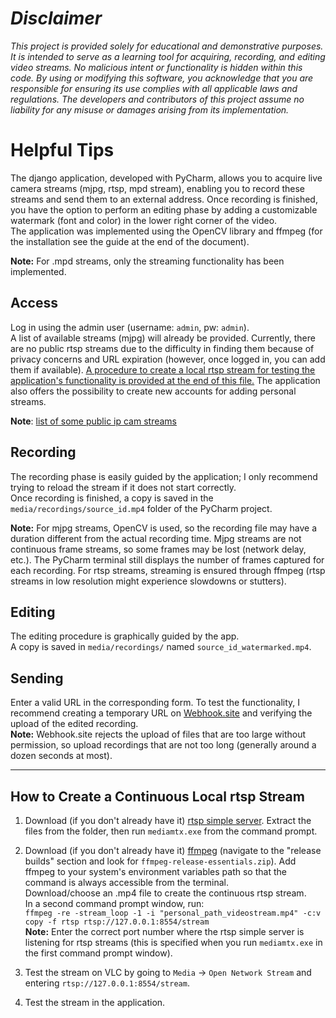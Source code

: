 
# *Disclaimer*


*This project is provided solely for educational and demonstrative purposes. It is intended to serve as a learning tool for acquiring, recording, and editing video streams. No malicious intent or functionality is hidden within this code.
By using or modifying this software, you acknowledge that you are responsible for ensuring its use complies with all applicable laws and regulations. The developers and contributors of this project assume no liability for any misuse or damages arising from its implementation.*


# Helpful Tips

The django application, developed with PyCharm, allows you to acquire live camera streams (mjpg, rtsp, mpd stream), enabling you to record these streams and send them to an external address. Once recording is finished, you have the option to perform an editing phase by adding a customizable watermark (font and color) in the lower right corner of the video.  
The application was implemented using the OpenCV library and ffmpeg (for the installation see the guide at the end of the document).

**Note:** For .mpd streams, only the streaming functionality has been implemented.

## Access

Log in using the admin user (username: `admin`, pw: `admin`).  
A list of available streams (mjpg) will already be provided. Currently, there are no public rtsp streams due to the difficulty in finding them because of privacy concerns and URL expiration (however, once logged in, you can add them if available). [<ins>A procedure to create a local rtsp stream for testing the application's functionality is provided at the end of this file.</ins>](#how-to-create-a-continuous-local-rtsp-stream)
The application also offers the possibility to create new accounts for adding personal streams.

**Note**: [list of some public ip cam streams](https://github.com/fury999io/public-ip-cams)

## Recording

The recording phase is easily guided by the application; I only recommend trying to reload the stream if it does not start correctly.  
Once recording is finished, a copy is saved in the `media/recordings/source_id.mp4` folder of the PyCharm project.

**Note:** For mjpg streams, OpenCV is used, so the recording file may have a duration different from the actual recording time. Mjpg streams are not continuous frame streams, so some frames may be lost (network delay, etc.). The PyCharm terminal still displays the number of frames captured for each recording. For rtsp streams, streaming is ensured through ffmpeg (rtsp streams in low resolution might experience slowdowns or stutters).

## Editing

The editing procedure is graphically guided by the app.  
A copy is saved in `media/recordings/` named `source_id_watermarked.mp4`.

## Sending

Enter a valid URL in the corresponding form. To test the functionality, I recommend creating a temporary URL on [Webhook.site](https://webhook.site/) and verifying the upload of the edited recording.  
**Note:** Webhook.site rejects the upload of files that are too large without permission, so upload recordings that are not too long (generally around a dozen seconds at most).

---

## How to Create a Continuous Local rtsp Stream

1. Download (if you don't already have it) [rtsp simple server](https://sourceforge.net/projects/rtspsimpleserver.mirror/). Extract the files from the folder, then run `mediamtx.exe` from the command prompt.
     
2. Download (if you don't already have it) [ffmpeg](https://www.gyan.dev/ffmpeg/builds/) (navigate to the "release builds" section and look for `ffmpeg-release-essentials.zip`). Add ffmpeg to your system's environment variables path so that the command is always accessible from the terminal.  
   Download/choose an .mp4 file to create the continuous rtsp stream.  
   In a second command prompt window, run:  
   `ffmpeg -re -stream_loop -1 -i "personal_path_videostream.mp4" -c:v copy -f rtsp rtsp://127.0.0.1:8554/stream`  
   **Note:** Enter the correct port number where the rtsp simple server is listening for rtsp streams (this is specified when you run `mediamtx.exe` in the first command prompt window).
     
4. Test the stream on VLC by going to `Media` → `Open Network Stream` and entering `rtsp://127.0.0.1:8554/stream`.
    
5. Test the stream in the application.

